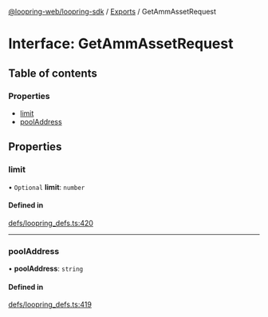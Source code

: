 [@loopring-web/loopring-sdk](../README.md) / [Exports](../modules.md) / GetAmmAssetRequest

# Interface: GetAmmAssetRequest

## Table of contents

### Properties

- [limit](GetAmmAssetRequest.md#limit)
- [poolAddress](GetAmmAssetRequest.md#pooladdress)

## Properties

### limit

• `Optional` **limit**: `number`

#### Defined in

[defs/loopring_defs.ts:420](https://github.com/Loopring/loopring_sdk/blob/538bd47/src/defs/loopring_defs.ts#L420)

___

### poolAddress

• **poolAddress**: `string`

#### Defined in

[defs/loopring_defs.ts:419](https://github.com/Loopring/loopring_sdk/blob/538bd47/src/defs/loopring_defs.ts#L419)
